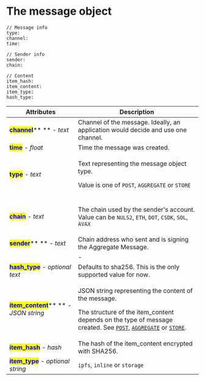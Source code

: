 # The message object

```
// Message info
type:
channel:
time:

// Sender info
sender:
chain:

// Content
item_hash:
item_content:
item_type:
hash_type:
```

| Attributes                                                               | Description                                                                                                                                                                                                                                                                                                                             |
| ------------------------------------------------------------------------ | --------------------------------------------------------------------------------------------------------------------------------------------------------------------------------------------------------------------------------------------------------------------------------------------------------------------------------------- |
| <mark style="color:blue;">**channel**</mark>** ** _- text_               | Channel of the message. Ideally, an application would decide and use one channel.                                                                                                                                                                                                                                                       |
| <mark style="color:blue;">**time**</mark> _- float_                      | Time the message was created.                                                                                                                                                                                                                                                                                                           |
| <mark style="color:blue;">**type**</mark> _- text_                       | <p>Text representing the message object type.</p><p>Value is one of <code>POST</code>, <code>AGGREGATE</code> or <code>STORE</code></p>                                                                                                                                                                                                 |
|                                                                          |                                                                                                                                                                                                                                                                                                                                         |
| <mark style="color:blue;">**chain**</mark> _- text_                      | <p>The chain used by the sender's account. <br>Value can be <code>NULS2</code>, <code>ETH</code>, <code>DOT</code>, <code>CSDK</code>, <code>SOL</code>, <code>AVAX</code></p>                                                                                                                                                          |
| <mark style="color:blue;">**sender**</mark>** ** _- text_                | Chain address who sent and is signing the Aggregate Message.                                                                                                                                                                                                                                                                            |
|                                                                          | -                                                                                                                                                                                                                                                                                                                                       |
| <mark style="color:blue;">**hash\_type**</mark> _- optional text_        | Defaults to sha256. This is the only supported value for now.                                                                                                                                                                                                                                                                           |
| <mark style="color:blue;">**item\_content**</mark>** ** _- JSON string_  | <p>JSON string representing the content of the message. </p><p>The structure of the item_content depends on the type of message created. See <a href="../posts/the-post-object.md"><code>POST</code></a>, <a href="../aggregates/the-aggregate-object.md"><code>AGGREGATE</code></a> or <a href="../store/"><code>STORE</code></a>.</p> |
| <mark style="color:blue;">**item\_hash**</mark> _- hash_                 | The hash of the item\_content encrypted with SHA256.                                                                                                                                                                                                                                                                                    |
| <mark style="color:blue;">**item\_type**</mark> _- optional string_      | `ipfs`, `inline` or `storage`                                                                                                                                                                                                                                                                                                           |
